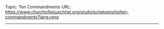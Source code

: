 Topic: Ten Commandments
URL: https://www.churchofjesuschrist.org/study/scriptures/tg/ten-commandments?lang=eng

---

